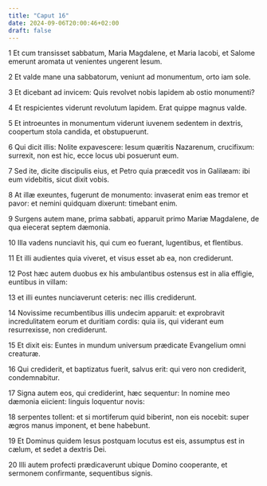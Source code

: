 ```yaml
---
title: "Caput 16"
date: 2024-09-06T20:00:46+02:00
draft: false
---
```



1 Et cum transisset sabbatum, Maria Magdalene, et Maria Iacobi, et Salome emerunt aromata ut venientes ungerent Iesum.

2 Et valde mane una sabbatorum, veniunt ad monumentum, orto iam sole.

3 Et dicebant ad invicem: Quis revolvet nobis lapidem ab ostio monumenti?

4 Et respicientes viderunt revolutum lapidem. Erat quippe magnus valde.

5 Et introeuntes in monumentum viderunt iuvenem sedentem in dextris, coopertum stola candida, et obstupuerunt.

6 Qui dicit illis: Nolite expavescere: Iesum quæritis Nazarenum, crucifixum: surrexit, non est hic, ecce locus ubi posuerunt eum.

7 Sed ite, dicite discipulis eius, et Petro quia præcedit vos in Galilæam: ibi eum videbitis, sicut dixit vobis.

8 At illæ exeuntes, fugerunt de monumento: invaserat enim eas tremor et pavor: et nemini quidquam dixerunt: timebant enim.

9 Surgens autem mane, prima sabbati, apparuit primo Mariæ Magdalene, de qua eiecerat septem dæmonia.

10 Illa vadens nunciavit his, qui cum eo fuerant, lugentibus, et flentibus.

11 Et illi audientes quia viveret, et visus esset ab ea, non crediderunt.

12 Post hæc autem duobus ex his ambulantibus ostensus est in alia effigie, euntibus in villam:

13 et illi euntes nunciaverunt ceteris: nec illis crediderunt.

14 Novissime recumbentibus illis undecim apparuit: et exprobravit incredulitatem eorum et duritiam cordis: quia iis, qui viderant eum resurrexisse, non crediderunt.

15 Et dixit eis: Euntes in mundum universum prædicate Evangelium omni creaturæ.

16 Qui crediderit, et baptizatus fuerit, salvus erit: qui vero non crediderit, condemnabitur.

17 Signa autem eos, qui crediderint, hæc sequentur: In nomine meo dæmonia eiicient: linguis loquentur novis:

18 serpentes tollent: et si mortiferum quid biberint, non eis nocebit: super ægros manus imponent, et bene habebunt.

19 Et Dominus quidem Iesus postquam locutus est eis, assumptus est in cælum, et sedet a dextris Dei.

20 Illi autem profecti prædicaverunt ubique Domino cooperante, et sermonem confirmante, sequentibus signis.

